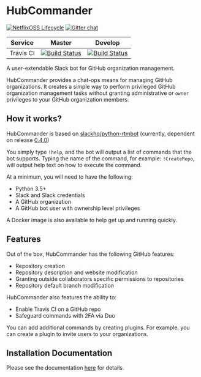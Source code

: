 HubCommander
=====================
[![NetflixOSS Lifecycle](https://img.shields.io/osslifecycle/Netflix/osstracker.svg)]()
[![Gitter chat](https://badges.gitter.im/gitterHQ/gitter.png)](https://gitter.im/Netflix/hubcommander)


| Service   | Master | Develop |
|:-----------:|:--------:|:---------:|
|Travis CI|[![Build Status](https://travis-ci.org/Netflix/hubcommander.svg?branch=master)](https://travis-ci.org/Netflix/hubcommander)|[![Build Status](https://travis-ci.org/Netflix/hubcommander.svg?branch=develop)](https://travis-ci.org/Netflix/hubcommander)|

A user-extendable Slack bot for GitHub organization management.

HubCommander provides a chat-ops means for managing GitHub organizations.
It creates a simple way to perform privileged GitHub organization management tasks without granting
administrative or `owner` privileges to your GitHub organization members.

How it works?
-------------
HubCommander is based on [slackhq/python-rtmbot](https://github.com/slackhq/python-rtmbot)
(currently, dependent on release [0.4.0](https://github.com/slackhq/python-rtmbot/releases/tag/0.4.0))

You simply type `!help`, and the bot will output a list of commands that the bot supports. Typing
the name of the command, for example: `!CreateRepo`, will output help text on how to execute the command.

At a minimum, you will need to have the following:
* Python 3.5+
* Slack and Slack credentials
* A GitHub organization
* A GitHub bot user with ownership level privileges

A Docker image is also available to help get up and running quickly.

Features
-------------
Out of the box, HubCommander has the following GitHub features:
* Repository creation
* Repository description and website modification
* Granting outside collaborators specific permissions to repositories
* Repository default branch modification

HubCommander also features the ability to:
* Enable Travis CI on a GitHub repo
* Safeguard commands with 2FA via Duo

You can add additional commands by creating plugins. For example, you can create a plugin to invite users
to your organizations.

Installation Documentation
-----------
Please see the documentation [here](docs/installation.md) for details.
